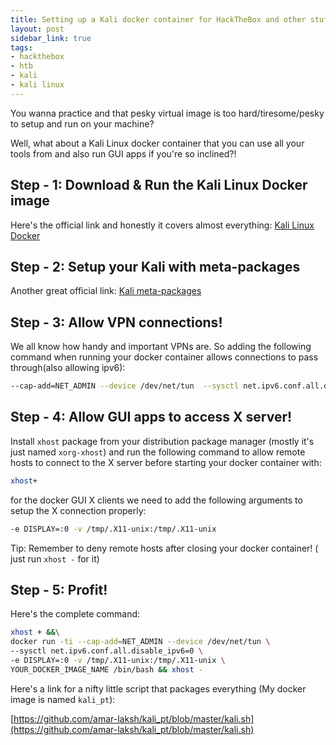 ```yaml
---
title: Setting up a Kali docker container for HackTheBox and other stuff.
layout: post
sidebar_link: true
tags:
- hackthebox
- htb
- kali
- kali linux
---
```


You wanna practice and that pesky virtual image is too hard/tiresome/pesky to setup and run on your machine?

Well, what about a Kali Linux docker container that you can use all your tools from and also run GUI apps if you're so inclined?!


## Step - 1: Download & Run the Kali Linux Docker image

Here's the official link and honestly it covers almost everything: [Kali Linux Docker](https://www.kali.org/news/official-kali-linux-docker-images/)



## Step - 2: Setup your Kali with meta-packages
Another great official link: [Kali meta-packages](https://www.kali.org/news/kali-linux-metapackages/)


## Step - 3: Allow VPN connections!
We all know how handy and important VPNs are.
So adding the following command when running your docker container allows connections to pass through(also allowing ipv6):

```bash
--cap-add=NET_ADMIN --device /dev/net/tun  --sysctl net.ipv6.conf.all.disable_ipv6=0
```


## Step - 4: Allow GUI apps to access X server!
Install `xhost` package from your distribution package manager (mostly it's just named `xorg-xhost`)
and run the following command to allow remote hosts to connect to the X server before starting your docker container with:
```bash
xhost+
```

for the docker GUI X clients we need to add the following arguments to setup the X connection properly:
```bash
-e DISPLAY=:0 -v /tmp/.X11-unix:/tmp/.X11-unix
```

Tip: Remember to deny remote hosts after closing your docker container! ( just run `xhost -` for it)


## Step - 5: Profit!

Here's the complete command:

```bash
xhost + &&\
docker run -ti --cap-add=NET_ADMIN --device /dev/net/tun \
--sysctl net.ipv6.conf.all.disable_ipv6=0 \
-e DISPLAY=:0 -v /tmp/.X11-unix:/tmp/.X11-unix \
YOUR_DOCKER_IMAGE_NAME /bin/bash && xhost -
```

Here's a link for a nifty little script that packages everything (My docker image is named `kali_pt`): 

[https://github.com/amar-laksh/kali_pt/blob/master/kali.sh](https://github.com/amar-laksh/kali_pt/blob/master/kali.sh)
